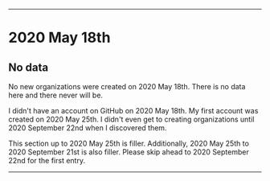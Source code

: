 
***

# 2020 May 18th

## No data

No new organizations were created on 2020 May 18th. There is no data here and there never will be.

I didn't have an account on GitHub on 2020 May 18th. My first account was created on 2020 May 25th. I didn't even get to creating organizations until 2020 September 22nd when I discovered them.

This section up to 2020 May 25th is filler. Additionally, 2020 May 25th to 2020 September 21st is also filler. Please skip ahead to 2020 September 22nd for the first entry.

***
